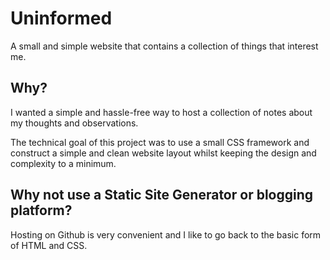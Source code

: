 # Uninformed
A small and simple website that contains a collection of things that interest me.

## Why?
I wanted a simple and hassle-free way to host a collection of notes about
my thoughts and observations.

The technical goal of this project was to use a small CSS framework and construct a simple and clean website layout whilst keeping the design and complexity to a minimum.


## Why not use a Static Site Generator or blogging platform?
Hosting on Github is very convenient and I like to go back to the basic form of HTML and CSS.